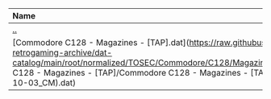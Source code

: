|Name|Size|
|:---|---:|
|[..](../index.html)|DIR|
|[Commodore C128 - Magazines - [TAP].dat](https://raw.githubusercontent.com/open-retrogaming-archive/dat-catalog/main/root/normalized/TOSEC/Commodore/C128/Magazines/[TAP]/Commodore C128 - Magazines - [TAP]/Commodore C128 - Magazines - [TAP] (TOSEC-v2013-10-03_CM).dat)|908|
